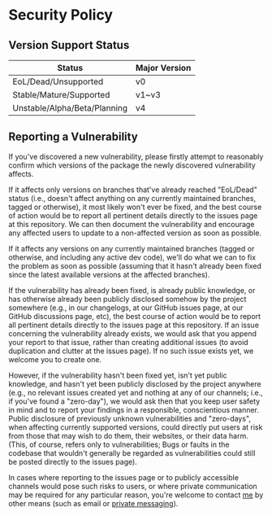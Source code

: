 # Security Policy

## Version Support Status

Status | Major Version
---|---
EoL/Dead/Unsupported | v0
Stable/Mature/Supported | v1~v3
Unstable/Alpha/Beta/Planning | v4

## Reporting a Vulnerability

If you've discovered a new vulnerability, please firstly attempt to reasonably confirm which versions of the package the newly discovered vulnerability affects.

If it affects only versions on branches that've already reached "EoL/Dead" status (i.e., doesn't affect anything on any currently maintained branches, tagged or otherwise), it most likely won't ever be fixed, and the best course of action would be to report all pertinent details directly to the issues page at this repository. We can then document the vulnerability and encourage any affected users to update to a non-affected version as soon as possible.

If it affects any versions on any currently maintained branches (tagged or otherwise, and including any active dev code), we'll do what we can to fix the problem as soon as possible (assuming that it hasn't already been fixed since the latest available versions at the affected branches).

If the vulnerability has already been fixed, is already public knowledge, or has otherwise already been publicly disclosed somehow by the project somewhere (e.g., in our changelogs, at our GitHub issues page, at our GitHub discussions page, etc), the best course of action would be to report all pertinent details directly to the issues page at this repository. If an issue concerning the vulnerability already exists, we would ask that you append your report to that issue, rather than creating additional issues (to avoid duplication and clutter at the issues page). If no such issue exists yet, we welcome you to create one.

However, if the vulnerability hasn't been fixed yet, isn't yet public knowledge, and hasn't yet been publicly disclosed by the project anywhere (e.g., no relevant issues created yet and nothing at any of our channels; i.e., if you've found a "zero-day"), we would ask then that you keep user safety in mind and to report your findings in a responsible, conscientious manner. Public disclosure of previously unknown vulnerabilities and "zero-days", when affecting currently supported versions, could directly put users at risk from those that may wish to do them, their websites, or their data harm. (This, of course, refers only to vulnerabilities; Bugs or faults in the codebase that wouldn't generally be regarded as vulnerabilities could still be posted directly to the issues page).

In cases where reporting to the issues page or to publicly accessible channels would pose such risks to users, or where private communication may be required for any particular reason, you're welcome to contact [me](https://github.com/Maikuolan) by other means (such as email or [private messaging](https://www.facebook.com/caleb.mazalevskis)).
